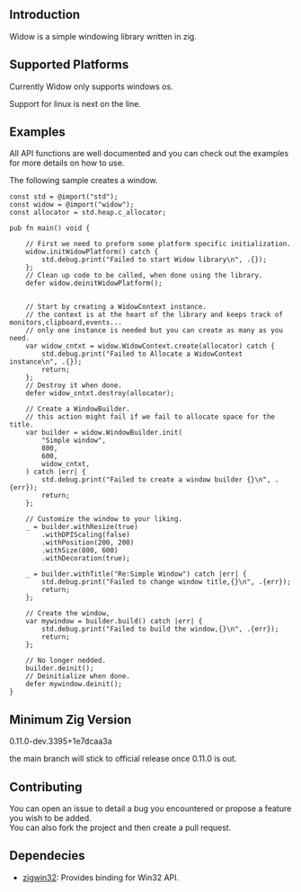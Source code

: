 ## Introduction

Widow is a simple windowing library written in zig.

## Supported Platforms

Currently Widow only supports windows os.

Support for linux is next on the line.

## Examples

All API functions are well documented and you can check out the examples for more details on how to use.

The following sample creates a window.

```zig
const std = @import("std");
const widow = @import("widow");
const allocator = std.heap.c_allocator;

pub fn main() void {

    // First we need to preform some platform specific initialization.
    widow.initWidowPlatform() catch {
        std.debug.print("Failed to start Widow library\n", .{});
    };
    // Clean up code to be called, when done using the library.
    defer widow.deinitWidowPlatform();


    // Start by creating a WidowContext instance.
    // the context is at the heart of the library and keeps track of monitors,clipboard,events...
    // only one instance is needed but you can create as many as you need.
    var widow_cntxt = widow.WidowContext.create(allocator) catch {
        std.debug.print("Failed to Allocate a WidowContext instance\n", .{});
        return;
    };
    // Destroy it when done.
    defer widow_cntxt.destroy(allocator);

    // Create a WindowBuilder.
    // this action might fail if we fail to allocate space for the title.
    var builder = widow.WindowBuilder.init(
        "Simple window",
        800,
        600,
        widow_cntxt,
    ) catch |err| {
        std.debug.print("Failed to create a window builder {}\n", .{err});
        return;
    };

    // Customize the window to your liking.
    _ = builder.withResize(true)
        .withDPIScaling(false)
        .withPosition(200, 200)
        .withSize(800, 600)
        .withDecoration(true);

    _ = builder.withTitle("Re:Simple Window") catch |err| {
        std.debug.print("Failed to change window title,{}\n", .{err});
        return;
    };

    // Create the window,
    var mywindow = builder.build() catch |err| {
        std.debug.print("Failed to build the window,{}\n", .{err});
        return;
    };

    // No longer nedded.
    builder.deinit();
    // Deinitialize when done.
    defer mywindow.deinit();
}
```

## Minimum Zig Version

0.11.0-dev.3395+1e7dcaa3a

the main branch will stick to official release once 0.11.0 is out.

## Contributing

You can open an issue to detail a bug you encountered or propose a feature you wish to be added.  
You can also fork the project and then create a pull request.

## Dependecies

- [zigwin32](https://github.com/marlersoft/zigwin32/tree/b70e7f818d77a0c0f39b0bd9c549e16439ff5780): Provides binding for Win32 API.
